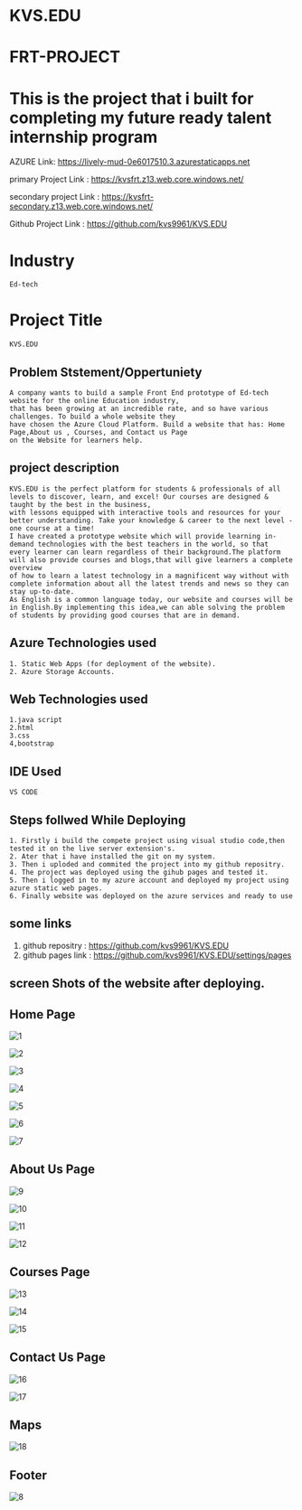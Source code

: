 # KVS.EDU
# FRT-PROJECT
# This is the project that i built for completing my future ready talent internship program

AZURE Link: https://lively-mud-0e6017510.3.azurestaticapps.net

primary Project Link :  https://kvsfrt.z13.web.core.windows.net/

secondary project Link : https://kvsfrt-secondary.z13.web.core.windows.net/

Github Project Link :  https://github.com/kvs9961/KVS.EDU


# Industry
    Ed-tech

# Project Title
    KVS.EDU
## Problem Ststement/Oppertuniety
    A company wants to build a sample Front End prototype of Ed-tech website for the online Education industry,
    that has been growing at an incredible rate, and so have various challenges. To build a whole website they 
    have chosen the Azure Cloud Platform. Build a website that has: Home Page,About us , Courses, and Contact us Page 
    on the Website for learners help.


## project description
    KVS.EDU is the perfect platform for students & professionals of all levels to discover, learn, and excel! Our courses are designed & taught by the best in the business,
    with lessons equipped with interactive tools and resources for your better understanding. Take your knowledge & career to the next level - one course at a time!
    I have created a prototype website which will provide learning in-demand technologies with the best teachers in the world, so that       
    every learner can learn regardless of their background.The platform will also provide courses and blogs,that will give learners a complete overview 
    of how to learn a latest technology in a magnificent way without with complete information about all the latest trends and news so they can stay up-to-date. 
    As English is a common language today, our website and courses will be in English.By implementing this idea,we can able solving the problem of students by providing good courses that are in demand.

## Azure Technologies used 

    1. Static Web Apps (for deployment of the website).
    2. Azure Storage Accounts.
## Web Technologies used 
    1.java script
    2.html
    3.css
    4,bootstrap
## IDE Used
    VS CODE
    
## Steps follwed While Deploying
    1. Firstly i build the compete project using visual studio code,then tested it on the live server extension's.
    2. Ater that i have installed the git on my system.
    3. Then i uploded and commited the project into my github repositry.
    4. The project was deployed using the gihub pages and tested it.
    5. Then i logged in to my azure account and deployed my project using azure static web pages.
    6. Finally website was deployed on the azure services and ready to use
  
## some links
  1. github repositry : https://github.com/kvs9961/KVS.EDU
  2. github pages link : https://github.com/kvs9961/KVS.EDU/settings/pages
  
## screen Shots of the website after deploying.

   ## Home Page
![1](https://github.com/kvs9961/KVS.EDU/assets/126387058/d4397d43-a606-4315-a9a6-3958cc6478d4)

![2](https://github.com/kvs9961/KVS.EDU/assets/126387058/5d6619ad-afe6-4ea9-8050-14d4aab30f3c)

![3](https://github.com/kvs9961/KVS.EDU/assets/126387058/29a1b31f-10b9-4e9e-a7f8-fd94153cdb00)

![4](https://github.com/kvs9961/KVS.EDU/assets/126387058/a1ceceb3-0f12-4e24-a789-6b85c08146e9)

![5](https://github.com/kvs9961/KVS.EDU/assets/126387058/d6094466-3d78-4de9-bdf5-60360483bbbb)

![6](https://github.com/kvs9961/KVS.EDU/assets/126387058/8806efda-fb49-45bf-a55f-f0b12adf30b9)

![7](https://github.com/kvs9961/KVS.EDU/assets/126387058/abb15a89-e606-44d4-a230-7fe20e2d91ca)

   ## About Us Page
![9](https://github.com/kvs9961/KVS.EDU/assets/126387058/f8d43d1f-c520-40aa-b735-5697847bf3c8)

![10](https://github.com/kvs9961/KVS.EDU/assets/126387058/9c01c108-e2fd-4565-8ce4-b53a86c84b6d)

![11](https://github.com/kvs9961/KVS.EDU/assets/126387058/0740765d-7b1d-4970-b6b1-79e3e360d18d)

![12](https://github.com/kvs9961/KVS.EDU/assets/126387058/02a703fc-77ee-4e6f-ae48-4f7a1af44720)

   ## Courses Page
![13](https://github.com/kvs9961/KVS.EDU/assets/126387058/5503b014-2758-49bf-81e5-aa6f8ff76514)

![14](https://github.com/kvs9961/KVS.EDU/assets/126387058/21a2df3e-4982-428c-b328-a5e512f1609c)

![15](https://github.com/kvs9961/KVS.EDU/assets/126387058/095157c5-2bc1-48f5-acfc-6ab5a945257f)

   ## Contact Us Page
![16](https://github.com/kvs9961/KVS.EDU/assets/126387058/29e8dc23-3232-48b5-8679-2bdc69809c4b)

![17](https://github.com/kvs9961/KVS.EDU/assets/126387058/242ffc29-e817-4553-ae36-5749b38b5039)

   ## Maps
![18](https://github.com/kvs9961/KVS.EDU/assets/126387058/09fa681b-18c7-461a-9fff-af72ef1e30d9)

   ## Footer
![8](https://github.com/kvs9961/KVS.EDU/assets/126387058/b99e5e6a-c1aa-4d65-8b9e-cf1bb479c718)





